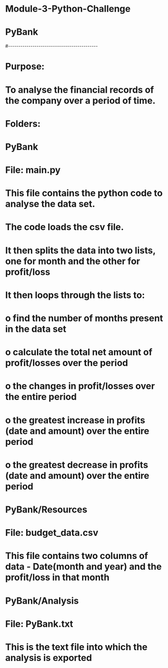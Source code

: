 # Module-3-Python-Challenge

# PyBank
#--------------------------------------------

# Purpose:
#   To analyse the financial records of the company over a period of time. 

# Folders:
#
#       PyBank
#               File:   main.py
#                           This file contains the python code to analyse the data set. 
#                           The code loads the csv file.
#                           It then splits the data into two lists, one for month and the other for profit/loss
#                           It then loops through the lists to:
#                               o find the number of months present in the data set
#                               o calculate the total net amount of profit/losses over the period
#                               o the changes in profit/losses over the entire period
#                               o the greatest increase in profits (date and amount) over the entire period
#                               o the greatest decrease in profits (date and amount) over the entire period
#
#       PyBank/Resources
#              File:    budget_data.csv
#                           This file contains two columns of data -  Date(month and year) and the profit/loss in that month
#
#       PyBank/Analysis
#               File:   PyBank.txt  
#                           This is the text file into which the analysis is exported
#                       